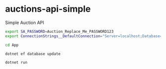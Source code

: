 # auctions-api-simple
Simple Auction API

```bash
export SA_PASSWORD=Auction_Replace_Me_PASSWORD123
export ConnectionStrings__DefaultConnection="Server=localhost;Database=master;TrustServerCertificate=true;MultipleActiveResultSets=true;User Id=sa;Password=${SA_PASSWORD}"

cd App

dotnet ef database update

dotnet run 
```